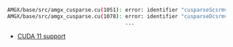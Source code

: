 ```sh
AMGX/base/src/amgx_cusparse.cu(1051): error: identifier "cusparseScsrmv" is undefined
AMGX/base/src/amgx_cusparse.cu(1078): error: identifier "cusparseDcsrmv" is undefined
                                      ...
```

+ [CUDA 11 support](https://github.com/NVIDIA/AMGX/issues/107)
